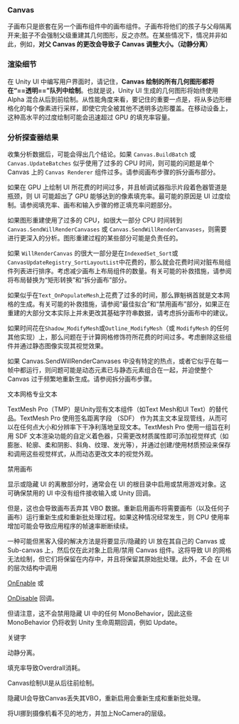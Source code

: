 ### Canvas
子画布只是嵌套在另一个画布组件中的画布组件。子画布将他们的孩子与父母隔离开来;脏子不会强制父级重建其几何图形，反之亦然。在某些情况下，情况并非如此，例如，**对父 Canvas 的更改会导致子 Canvas 调整大小。（动静分离）**

### 渲染细节
在 Unity UI 中编写用户界面时，请记住，**Canvas 绘制的所有几何图形都将在“==透明==”队列中绘制**。也就是说，Unity UI 生成的几何图形将始终使用 Alpha 混合从后到前绘制。从性能角度来看，要记住的重要一点是，将从多边形栅格化的每个像素进行采样，即使它完全被其他不透明多边形覆盖。在移动设备上，这种高水平的过度绘制可能会迅速超过 GPU 的填充率容量。

### 分析探查器结果
收集分析数据后，可能会得出几个结论。如果 `Canvas.BuildBatch` 或 `Canvas.UpdateBatches` 似乎使用了过多的 CPU 时间，则可能的问题是单个 Canvas 上的 `Canvas Renderer` 组件过多。请参阅画布步骤的拆分画布部分。

如果在 GPU 上绘制 UI 所花费的时间过多，并且帧调试器指示片段着色器管道是瓶颈，则 UI 可能超出了 GPU 能够达到的像素填充率。最可能的原因是 UI 过度绘制。请参阅填充率、画布和输入步骤的修正填充率问题部分。

如果图形重建使用了过多的 CPU，如很大一部分 CPU 时间转到 `Canvas.SendWillRenderCanvases` 或 `Canvas.SendWillRenderCanvases`，则需要进行更深入的分析。图形重建过程的某些部分可能是负责任的。

如果 `WillRenderCanvas` 的很大一部分是在`IndexedSet_Sort`或`CanvasUpdateRegistry_SortLayoutList`中花费的，那么就会花费时间对脏布局组件列表进行排序。考虑减少画布上布局组件的数量。有关可能的补救措施，请参阅将布局替换为“矩形转换”和“拆分画布”部分。

如果似乎在`Text_OnPopulateMesh`上花费了过多的时间，那么罪魁祸首就是文本网格的生成。有关可能的补救措施，请参阅“最佳拟合”和“禁用画布”部分，如果正在重建的大部分文本实际上并未更改其基础字符串数据，请考虑拆分画布中的建议。

如果时间花在`Shadow_ModifyMesh`或`Outline_ModifyMesh`（或 `ModifyMesh` 的任何其他实现）上，那么问题在于计算网格修饰符所花费的时间过多。考虑删除这些组件并通过静态图像实现其视觉效果。

如果 Canvas.SendWillRenderCanvases 中没有特定的热点，或者它似乎在每一帧中都运行，则问题可能是动态元素已与静态元素组合在一起，并迫使整个 Canvas 过于频繁地重新生成。请参阅拆分画布步骤。

文本网格专业文本

TextMesh Pro（TMP）是Unity现有文本组件（如Text Mesh和UI Text）的替代品。TextMesh Pro 使用签名距离字段 （SDF） 作为其主文本呈现管线，从而可以在任何点大小和分辨率下干净利落地呈现文本。TextMesh Pro 使用一组旨在利用 SDF 文本渲染功能的自定义着色器，只需更改材质属性即可添加视觉样式（如膨胀、轮廓、柔和阴影、斜角、纹理、发光等），并通过创建/使用材质预设来保存和调用这些视觉样式，从而动态更改文本的视觉外观。

禁用画布

显示或隐藏 UI 的离散部分时，通常会在 UI 的根目录中启用或禁用游戏对象。这可确保禁用的 UI 中没有组件接收输入或 Unity 回调。

但是，这也会导致画布丢弃其 VBO 数据。重新启用画布将需要画布（以及任何子画布）运行重新生成和重新批处理过程。如果这种情况经常发生，则 CPU 使用率增加可能会导致应用程序的帧速率断断续续。

一种可能但黑客入侵的解决方法是将要显示/隐藏的 UI 放在其自己的 Canvas 或 Sub-canvas 上，然后仅在此对象上启用/禁用 Canvas 组件。这将导致 UI 的网格无法绘制，但它们将保留在内存中，并且将保留其原始批处理。此外，不会 在 UI 的层次结构中调用

[OnEnable](http://docs.unity3d.com/ScriptReference/MonoBehaviour.OnEnable.html) 或

[OnDisable](http://docs.unity3d.com/ScriptReference/MonoBehaviour.OnDisable.html) 回调。

但请注意，这不会禁用隐藏 UI 中的任何 MonoBehavior，因此这些 MonoBehavior 仍将收到 Unity 生命周期回调，例如 Update。

关键字

动静分离。

填充率导致Overdrall消耗。

Canvas绘制UI是从后往前绘制。

隐藏UI会导致Canvas丢失其VBO，重新启用会重新生成和重新批处理。

将UI挪到摄像机看不见的地方，并加上NoCamera的层级。